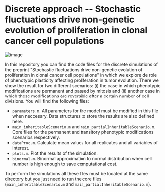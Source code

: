 # Discrete approach -- Stochastic fluctuations drive non-genetic evolution of proliferation in clonal cancer cell populations
![image](https://user-images.githubusercontent.com/55539283/120374826-55253580-c31a-11eb-999c-72adb2b4264a.png)

In this repository you can find the code files for the discrete simulations of the preprint "Stochastic fluctuations drive non-genetic evolution of proliferation in clonal cancer cell populations" in which we explore de role of phenotypic plasticity affecting proliferation in tumor evolution.
There we show the result for two different scenarios: (i) the case in which phenotypic modifications are permanent and passed by mitosis and (ii) another case in which these modifications are reversible after a certain number of cell divisions. 
You will find the following files: 
- `parameters.m`. All parameters for the model must be modified in this file when neccesary. Data structures to store the results are also defined here. 
- `main_inheritableScenario.m` and `main_partialInheritableScenario.m`. Core files for the permanent and transitory phenotypic modifications scenarios respectively. 
- `dataProc.m`. Calculate mean values for all replicates and all variables of interest. 
- `plots.m`. Plot the results of the simulation. 
- `binormal.m`. Binormal approximation to normal distribution when cell number is high enough to save computational cost. 

To perform the simulations all these files must be located at the same directory but you just need to run the core files (`main_inheritableScenario.m` and `main_partialInheritableScenario.m`). 

